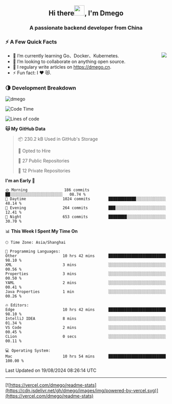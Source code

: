 <h2 align="center">Hi there<img src="https://cdn.jsdelivr.net/gh/dmego/images/img/Hi.gif" height="32" />, I'm Dmego </h2>
<h3 align="center">A passionate backend developer from China</h3>

### ⚡️ A Few Quick Facts

<img align="right" src="https://readme-stats-dmego.vercel.app/api?username=dmego&show_icons=true&icon_color=1573B3&hide_title=true&text_color=718096&bg_color=00000000&hide_border=true"/>

<ul>
    <li> 🌱 I’m currently learning Go、Docker、Kubernetes.</li>
    <li> 👯 I’m looking to collaborate on anything open source.</li>
    <li> 📝 I regulary write articles on <a href="https://dmego.cn">https://dmego.cn</a>.</li>
    <li> ⚡ Fun fact: I ❤️ 😻.</li>
</ul>

### 🌗 Development Breakdown

<img src="https://komarev.com/ghpvc/?username=dmego" alt="dmego" />

<!--START_SECTION:waka-->
![Code Time](http://img.shields.io/badge/Code%20Time-2%2C892%20hrs%2030%20mins-blue)

![Lines of code](https://img.shields.io/badge/From%20Hello%20World%20I%27ve%20Written-688.3%20thousand%20lines%20of%20code-blue)

**🐱 My GitHub Data** 

> 📦 230.2 kB Used in GitHub's Storage 
 > 
> 💼 Opted to Hire
 > 
> 📜 27 Public Repositories 
 > 
> 🔑 12 Private Repositories 
 > 
**I'm an Early 🐤** 

```text
🌞 Morning                186 commits         ██░░░░░░░░░░░░░░░░░░░░░░░   08.74 % 
🌆 Daytime                1024 commits        ████████████░░░░░░░░░░░░░   48.14 % 
🌃 Evening                264 commits         ███░░░░░░░░░░░░░░░░░░░░░░   12.41 % 
🌙 Night                  653 commits         ████████░░░░░░░░░░░░░░░░░   30.70 % 
```


📊 **This Week I Spent My Time On** 

```text
🕑︎ Time Zone: Asia/Shanghai

💬 Programming Languages: 
Other                    10 hrs 42 mins      █████████████████████████   98.10 % 
XML                      3 mins              ░░░░░░░░░░░░░░░░░░░░░░░░░   00.56 % 
Properties               3 mins              ░░░░░░░░░░░░░░░░░░░░░░░░░   00.50 % 
YAML                     2 mins              ░░░░░░░░░░░░░░░░░░░░░░░░░   00.41 % 
Java Properties          1 min               ░░░░░░░░░░░░░░░░░░░░░░░░░   00.26 % 

🔥 Editors: 
Edge                     10 hrs 42 mins      █████████████████████████   98.10 % 
IntelliJ IDEA            8 mins              ░░░░░░░░░░░░░░░░░░░░░░░░░   01.34 % 
VS Code                  2 mins              ░░░░░░░░░░░░░░░░░░░░░░░░░   00.45 % 
CLion                    0 secs              ░░░░░░░░░░░░░░░░░░░░░░░░░   00.11 % 

💻 Operating System: 
Mac                      10 hrs 54 mins      █████████████████████████   100.00 % 
```


 Last Updated on 19/08/2024 08:26:14 UTC
<!--END_SECTION:waka-->

---

[![https://vercel.com/dmego/readme-stats](https://cdn.jsdelivr.net/gh/dmego/images/img/powered-by-vercel.svg)](https://vercel.com/dmego/readme-stats)

